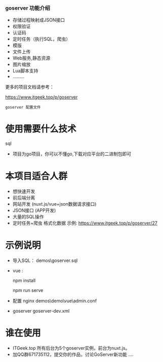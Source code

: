 
###  goserver 功能介绍
* 存储过程映射成JSON接口
* 权限验证
* 认证码 
* 定时任务（执行SQL，爬虫） 
* 模版
* 文件上传
* Web服务,静态资源
* 图片缩放
* Lua脚本支持
* .........

更多的项目文档请参考：

https://www.itgeek.top/p/goserver

```angular2html
goserver 配置文件
``` 
 

# 使用需要什么技术
 sql
* 项目为go项目，你可以不懂go,下载对应平台的二进制包即可

# 本项目适合人群
* 想快速开发
* 前后端分离 
* 网站开发 (nuxt.js/vue+json数据请求接口)
* JSON接口  (APP开发)
* 大量的SQL操作
* 定时任务+爬虫 格式化数据 示例: https://www.itgeek.top/p/goserver/27 

# 示例说明
* 导入SQL： demos\goserver.sql
* vue : 

  npm install
  
  npm run serve
  
* 配置 nginx  demos\demo\vue\admin.conf
  
* goserver goserver-dev.xml
  
# 谁在使用     
* ITGeek.top 所有后台为5个goserver实例，前台为nuxt.js。
* 加QQ群671735112，提交你的作品，讨论GoServer新功能 
 ....
   
